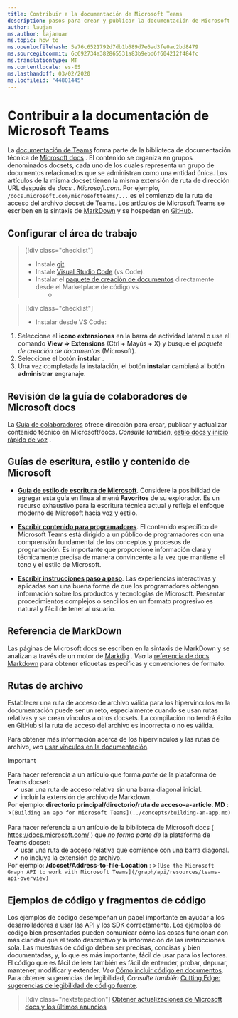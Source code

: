```yaml
---
title: Contribuir a la documentación de Microsoft Teams
description: pasos para crear y publicar la documentación de Microsoft Teams
author: laujan
ms.author: lajanuar
ms.topic: how to
ms.openlocfilehash: 5e76c6521792d7db1b589d7e6ad3fe0ac2bd8479
ms.sourcegitcommit: 6c692734a382865531a83b9ebd6f604212f484fc
ms.translationtype: MT
ms.contentlocale: es-ES
ms.lasthandoff: 03/02/2020
ms.locfileid: "44801445"
---
```

# <a name="contributing-to-microsoft-teams-documentation"></a>Contribuir a la documentación de Microsoft Teams

La [documentación de Teams](/microsoftteams/platform/overview) forma parte de la biblioteca de documentación técnica de [Microsoft docs](https://docs.microsoft.com/) . El contenido se organiza en grupos denominados docsets, cada uno de los cuales representa un grupo de documentos relacionados que se administran como una entidad única. Los artículos de la misma docset tienen la misma extensión de ruta de dirección URL después de *docs <span></span> . Microsoft.com*.  Por ejemplo, `/docs.microsoft.com/microsoftteams/...` es el comienzo de la ruta de acceso del archivo docset de Teams. Los artículos de Microsoft Teams se escriben en la sintaxis de [MarkDown](#markdown-reference) y se hospedan en [GitHub](https://github.com/MicrosoftDocs/msteams-docs/tree/master/msteams-platform).

## <a name="set-up-your-workspace"></a>Configurar el área de trabajo

> [!div class="checklist"]
>
> * Instale [git](https://git-scm.com/book/en/v2/Getting-Started-Installing-Git).
> * Instale [Visual Studio Code](https://code.visualstudio.com/) (vs Code).
> * Instalar el [paquete de creación de documentos](https://marketplace.visualstudio.com/items?itemName=docsmsft.docs-authoring-pack) directamente desde el Marketplace de código vs
<br>&emsp;&emsp;o

> [!div class="checklist"]
>
> * Instalar desde VS Code:

   1. Seleccione el **icono extensiones** en la barra de actividad lateral o use el comando **View => Extensions** (Ctrl + Mayús + X) y busque el *paquete de creación de documentos* (Microsoft).
   1. Seleccione el botón **instalar** .
   1. Una vez completada la instalación, el botón **instalar** cambiará al botón **administrar** engranaje.

## <a name="review-the-microsoft-docs-contributors-guide"></a>Revisión de la guía de colaboradores de Microsoft docs

La [Guía de colaboradores](/contribute) ofrece dirección para crear, publicar y actualizar contenido técnico en Microsoft/docs. *Consulte también*, [estilo docs y inicio rápido de voz](/contribute/style-quick-start) .

## <a name="microsoft-writing-style-and-content-guides"></a>Guías de escritura, estilo y contenido de Microsoft

* **[Guía de estilo de escritura de Microsoft](/style-guide/welcome)**. Considere la posibilidad de agregar esta guía en línea al menú **Favoritos** de su explorador. Es un recurso exhaustivo para la escritura técnica actual y refleja el enfoque moderno de Microsoft hacia voz y estilo.

* **[Escribir contenido para programadores](/style-guide/developer-content/)**. El contenido específico de Microsoft Teams está dirigido a un público de programadores con una comprensión fundamental de los conceptos y procesos de programación. Es importante que proporcione información clara y técnicamente precisa de manera convincente a la vez que mantiene el tono y el estilo de Microsoft.

* **[Escribir instrucciones paso a paso](/style-guide/procedures-instructions/writing-step-by-step-instructions)**. Las experiencias interactivas y aplicadas son una buena forma de que los programadores obtengan información sobre los productos y tecnologías de Microsoft. Presentar procedimientos complejos o sencillos en un formato progresivo es natural y fácil de tener al usuario.

## <a name="markdown-reference"></a>Referencia de MarkDown

 Las páginas de Microsoft docs se escriben en la sintaxis de MarkDown y se analizan a través de un motor de [Markdig](https://github.com/lunet-io/markdig) . *Vea* la [referencia de docs Markdown](/contribute/markdown-reference) para obtener etiquetas específicas y convenciones de formato.

## <a name="file-paths"></a>Rutas de archivo

Establecer una ruta de acceso de archivo válida para los hipervínculos en la documentación puede ser un reto, especialmente cuando se usan rutas relativas y se crean vínculos a otros docsets.  La compilación no tendrá éxito en GitHub si la ruta de acceso del archivo es incorrecta o no es válida.

Para obtener más información acerca de los hipervínculos y las rutas de archivo, *vea* [usar vínculos en la documentación](/contribute/how-to-write-links).

>[!IMPORTANT]
> Para hacer referencia a un artículo que forma *parte de* la plataforma de Teams docset:<br>
> &emsp;&#x2714; usar una ruta de acceso relativa sin una barra diagonal inicial.<br>
> &emsp;&#x2714; incluir la extensión de archivo de Markdown.<br>
>Por ejemplo: **directorio principal/directorio/ruta de acceso-a-article. MD** : >`[Building an app for Microsoft Teams](../concepts/building-an-app.md)` <br><br>
> Para hacer referencia a un artículo de la biblioteca de Microsoft docs ( <https://docs.microsoft.com/> ) que *no forma parte de* la plataforma de Teams docset:<br>
> &emsp;&#x2714; usar una ruta de acceso relativa que comience con una barra diagonal.<br>
> &emsp;&#x2714; no incluya la extensión de archivo. <br> Por ejemplo: **/docset/Address-to-file-Location** : >`[Use the Microsoft Graph API to work with Microsoft Teams](/graph/api/resources/teams-api-overview)`
>

## <a name="code-samples-and-snippets"></a>Ejemplos de código y fragmentos de código

Los ejemplos de código desempeñan un papel importante en ayudar a los desarrolladores a usar las API y los SDK correctamente. Los ejemplos de código bien presentados pueden comunicar cómo las cosas funcionan con más claridad que el texto descriptivo y la información de las instrucciones sola. Las muestras de código deben ser precisas, concisas y bien documentadas, y, lo que es más importante, fácil de usar para los lectores. El código que es fácil de leer también es fácil de entender, probar, depurar, mantener, modificar y extender. *Vea* [Cómo incluir código en documentos](/contribute/code-in-docs). Para obtener sugerencias de legibilidad, *Consulte también* [Cutting Edge: sugerencias de legibilidad de código fuente](/archive/msdn-magazine/2014/october/cutting-edge-source-code-readability-tips).

> [!div class="nextstepaction"]
> [Obtener actualizaciones de Microsoft docs y los últimos anuncios](/teamblog)
